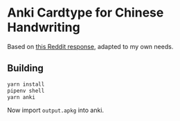 # Anki Cardtype for Chinese Handwriting

Based on [this Reddit response](https://www.reddit.com/r/Anki/comments/5s98bp/comment/dddj3vh/?utm_source=share&utm_medium=web2x&context=3), adapted to my own needs.

## Building

```sh
yarn install
pipenv shell
yarn anki
```

Now import `output.apkg` into anki.

